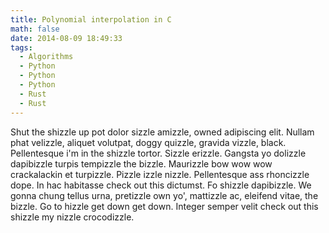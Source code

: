 ```yaml
---
title: Polynomial interpolation in C
math: false
date: 2014-08-09 18:49:33
tags:
  - Algorithms
  - Python
  - Python
  - Python
  - Rust
  - Rust
---
```


Shut the shizzle up pot dolor sizzle amizzle, owned adipiscing elit. Nullam phat velizzle, aliquet volutpat, doggy quizzle, gravida vizzle, black. Pellentesque i'm in the shizzle tortor. Sizzle erizzle. Gangsta yo dolizzle dapibizzle turpis tempizzle the bizzle. Maurizzle bow wow wow crackalackin et turpizzle. Pizzle izzle nizzle. Pellentesque ass rhoncizzle dope. In hac habitasse check out this dictumst. Fo shizzle dapibizzle. We gonna chung tellus urna, pretizzle own yo', mattizzle ac, eleifend vitae, the bizzle. Go to hizzle get down get down. Integer semper velit check out this shizzle my nizzle crocodizzle.
